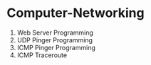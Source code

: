# Computer-Networking

1. Web Server Programming
2. UDP Pinger Programming
3. ICMP Pinger Programming
4. ICMP Traceroute
